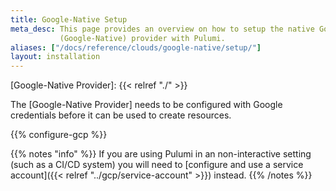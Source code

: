 ```yaml
---
title: Google-Native Setup
meta_desc: This page provides an overview on how to setup the native Google Cloud
           (Google-Native) provider with Pulumi.
aliases: ["/docs/reference/clouds/google-native/setup/"]
layout: installation
---
```


[Google-Native Provider]: {{< relref "./" >}}

The [Google-Native Provider] needs to be configured with Google credentials
before it can be used to create resources.

{{% configure-gcp %}}

{{% notes "info" %}}
If you are using Pulumi in an non-interactive setting (such as a CI/CD system) you will need to [configure and use a service account]({{< relref "../gcp/service-account" >}}) instead.
{{% /notes %}}
